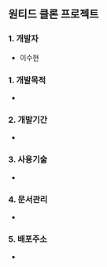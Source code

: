## 원티드 클론 프로젝트

### 1. 개발자

- 이수현

### 1. 개발목적

-

### 2. 개발기간

-

### 3. 사용기술

-

### 4. 문서관리

-

### 5. 배포주소

-
